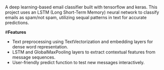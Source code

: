A deep learning-based email classifier built with tensorflow and keras. 
This project uses an LSTM (Long Short-Term Memory) neural network to classify emails as spam/not spam, utilizing sequal patterns in text for accurate predictions.

#**Features**

* Text preprocessing using TextVectorization and embedding layers for dense word representation.
* LSTM and GlobalMaxPooling layers to extract contextual features from message sequences.
* User-friendly predict function to test new messages interactively. 
